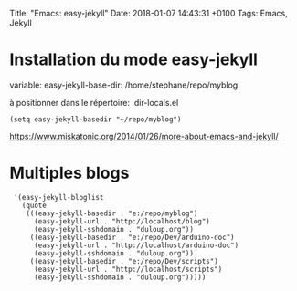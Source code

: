 Title:  "Emacs: easy-jekyll"
Date:   2018-01-07 14:43:31 +0100
Tags: Emacs, Jekyll


# Installation du mode easy-jekyll

variable: easy-jekyll-base-dir: /home/stephane/repo/myblog

à positionner dans le répertoire: .dir-locals.el

	(setq easy-jekyll-basedir "~/repo/myblog")

<https://www.miskatonic.org/2014/01/26/more-about-emacs-and-jekyll/>

# Multiples blogs

```
 '(easy-jekyll-bloglist
   (quote
    (((easy-jekyll-basedir . "e:/repo/myblog")
      (easy-jekyll-url . "http://localhost/blog")
      (easy-jekyll-sshdomain . "duloup.org"))
     ((easy-jekyll-basedir . "e:/repo/Dev/arduino-doc")
      (easy-jekyll-url . "http://localhost/arduino-doc")
      (easy-jekyll-sshdomain . "duloup.org"))
     ((easy-jekyll-basedir . "e:/repo/Dev/scripts")
      (easy-jekyll-url . "http://localhost/scripts")
      (easy-jekyll-sshdomain . "duloup.org")))))
```
